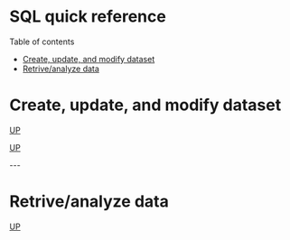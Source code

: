 
<h1> SQL quick reference</h1>

<a name = 'up'>Table of contents</a>
- [Create, update, and modify dataset](#cumd)
- [Retrive/analyze data](#rad)

# <a name = 'cumd'>Create, update, and modify dataset</a>


[UP](#up)

[UP](#up)

--- <br>

# <a name = 'rad'>Retrive/analyze data</a>



[UP](#up)
